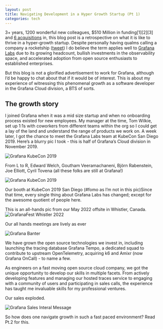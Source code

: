 ```yaml
---
layout: post
title: Navigating Development in a Hyper Growth Startup (Pt 1)
categories: tech
---
```


3+ years, 1200 wonderful new colleagues, $510 Million in funding[1][2][3] and [6 acquisitions](https://www.crunchbase.com/search/acquisitions/field/organizations/num_acquisitions/raintank) in, this blog post is a retrospective on what it is like to thrive in a hyper-growth startup. 
Despite personally having qualms calling a company a rocketship ([tweet](https://twitter.com/mrannanay/status/1462389807850549252)) I do believe the term applies well to [Grafana Labs](https://grafana.com/) due to its growing headcount, bullish investments in the observability space, and accelerated adoption from open source enthusiasts to established enterprises.

But this blog is not a glorified advertisement to work for Grafana, although I’d be happy to chat about that if it would be of interest. This is about my experience of witnessing this phenomenal growth as a software developer in the Grafana Cloud division, a BTS of sorts. 

## The growth story

I joined Grafana when it was a mid size startup and when no onboarding process existed for new employees. 
My manager at the time, Tom Wilkie, set up 1:1s with coworkers from different teams within the org so I could get a lay of the land and understand the range of products we work on. 
A week later, I got the chance to meet the Grafana Labs team at KubeCon San Diego 2019. 
Here’s a blurry pic I took - this is half of Grafana’s Cloud division in November 2019.

![Grafana KubeCon 2019](../../images/grafana_kubecon_2019_1.png)

From L to R, Edward Welch, Goutham Veeramachaneni, Björn Rabenstein, Joe Elliott, Cyril Tovena (all these folks are still at Grafana!)

![Grafana KubeCon 2019](../../images/grafana_kubecon_2019_2.png)

Our booth at KubeCon 2019 San Diego (#fomo as I’m not in this pic)
​​Since that time, every single thing about Grafana Labs has changed; except for the awesome quotient of people here. 

This is an all-hands pic from our May 2022 offsite in Whistler, Canada.
![GrafanaFest Whistler 2022](../../images/grafanafest_whistler_2022.png)

Our all hands meetings are lively as ever

![Grafana Banter](../../images/grafana_banter.png)

We have grown the open source technologies we invest in, including launching the tracing database Grafana Tempo, a dedicated squad to contribute to upstream OpenTelemetry, acquiring k6 and Amixr (now Grafana OnCall) - to name a few. 

As engineers on a fast moving open source cloud company, we got the unique opportunity to develop our skills in multiple facets. From actively developing features and managing our hosted traces service to engaging with a community of users and participating in sales calls, the experience has taught me invaluable skills for my professional ventures. 

Our sales exploded. 

![Grafana Sales Interal Message](../../images/grafana_sales_msg.png)

So how does one navigate growth in such a fast paced environment? Read Pt.2 for this.

